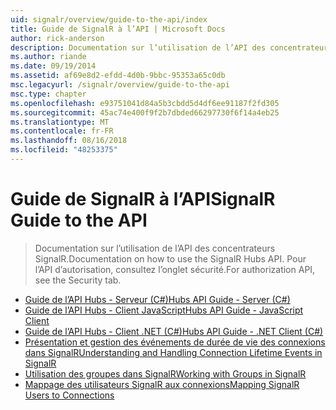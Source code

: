 ```yaml
---
uid: signalr/overview/guide-to-the-api/index
title: Guide de SignalR à l’API | Microsoft Docs
author: rick-anderson
description: Documentation sur l’utilisation de l’API des concentrateurs SignalR. Pour l’API d’autorisation, consultez l’onglet sécurité.
ms.author: riande
ms.date: 09/19/2014
ms.assetid: af69e8d2-efdd-4d0b-9bbc-95353a65c0db
msc.legacyurl: /signalr/overview/guide-to-the-api
msc.type: chapter
ms.openlocfilehash: e93751041d84a5b3cbdd5d4df6ee91187f2fd305
ms.sourcegitcommit: 45ac74e400f9f2b7dbded66297730f6f14a4eb25
ms.translationtype: MT
ms.contentlocale: fr-FR
ms.lasthandoff: 08/16/2018
ms.locfileid: "48253375"
---
```

<a name="signalr-guide-to-the-api"></a><span data-ttu-id="29b77-104">Guide de SignalR à l’API</span><span class="sxs-lookup"><span data-stu-id="29b77-104">SignalR Guide to the API</span></span>
====================
> <span data-ttu-id="29b77-105">Documentation sur l’utilisation de l’API des concentrateurs SignalR.</span><span class="sxs-lookup"><span data-stu-id="29b77-105">Documentation on how to use the SignalR Hubs API.</span></span> <span data-ttu-id="29b77-106">Pour l’API d’autorisation, consultez l’onglet sécurité.</span><span class="sxs-lookup"><span data-stu-id="29b77-106">For authorization API, see the Security tab.</span></span>


- [<span data-ttu-id="29b77-107">Guide de l’API Hubs - Serveur (C#)</span><span class="sxs-lookup"><span data-stu-id="29b77-107">Hubs API Guide - Server (C#)</span></span>](hubs-api-guide-server.md)
- [<span data-ttu-id="29b77-108">Guide de l’API Hubs - Client JavaScript</span><span class="sxs-lookup"><span data-stu-id="29b77-108">Hubs API Guide - JavaScript Client</span></span>](hubs-api-guide-javascript-client.md)
- [<span data-ttu-id="29b77-109">Guide de l’API Hubs - Client .NET (C#)</span><span class="sxs-lookup"><span data-stu-id="29b77-109">Hubs API Guide - .NET Client (C#)</span></span>](hubs-api-guide-net-client.md)
- [<span data-ttu-id="29b77-110">Présentation et gestion des événements de durée de vie des connexions dans SignalR</span><span class="sxs-lookup"><span data-stu-id="29b77-110">Understanding and Handling Connection Lifetime Events in SignalR</span></span>](handling-connection-lifetime-events.md)
- [<span data-ttu-id="29b77-111">Utilisation des groupes dans SignalR</span><span class="sxs-lookup"><span data-stu-id="29b77-111">Working with Groups in SignalR</span></span>](working-with-groups.md)
- [<span data-ttu-id="29b77-112">Mappage des utilisateurs SignalR aux connexions</span><span class="sxs-lookup"><span data-stu-id="29b77-112">Mapping SignalR Users to Connections</span></span>](mapping-users-to-connections.md)
